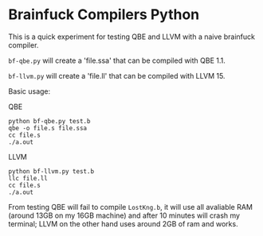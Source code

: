 # Brainfuck Compilers Python

This is a quick experiment for testing QBE and LLVM with a naive brainfuck compiler.

`bf-qbe.py` will create a 'file.ssa' that can be compiled with QBE 1.1.

`bf-llvm.py` will create a 'file.ll' that can be compiled with LLVM 15.

Basic usage:

QBE
```
python bf-qbe.py test.b
qbe -o file.s file.ssa
cc file.s
./a.out
```

LLVM
```
python bf-llvm.py test.b
llc file.ll
cc file.s
./a.out
```

From testing QBE will fail to compile `LostKng.b`, it will use all avaliable RAM (around 13GB on my 16GB machine) and after 10 minutes will crash my terminal; LLVM on the other hand uses around 2GB of ram and works.

